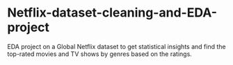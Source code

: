 # Netflix-dataset-cleaning-and-EDA-project
EDA project on a Global Netflix dataset to get statistical insights and find the top-rated movies and TV shows by  genres based on the ratings.
